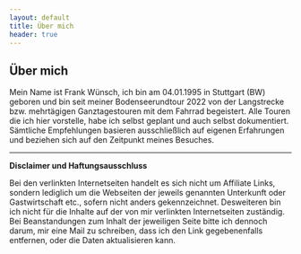 ```yaml
---
layout: default
title: Über mich
header: true
---
```


## Über mich

Mein Name ist Frank Wünsch, ich bin am 04.01.1995 in Stuttgart (BW) geboren und bin seit meiner Bodenseerundtour 2022 von der Langstrecke bzw.
mehrtägigen Ganztagestouren mit dem Fahrrad begeistert. Alle Touren die ich hier vorstelle, habe ich selbst geplant und auch selbst dokumentiert.
Sämtliche Empfehlungen basieren ausschließlich auf eigenen Erfahrungen und beziehen sich auf den Zeitpunkt meines Besuches.

---

**Disclaimer und Haftungsausschluss**

Bei den verlinkten Internetseiten handelt es sich nicht um Affiliate Links, sondern lediglich um die Webseiten der jeweils genannten Unterkunft oder
Gastwirtschaft etc., sofern nicht anders gekennzeichnet. Desweiteren bin ich nicht für die Inhalte auf der von mir verlinkten Internetseiten zuständig.
Bei Beanstandungen zum Inhalt der jeweiligen Seite bitte ich dennoch darum, mir eine Mail zu schreiben, dass ich den Link gegebenenfalls entfernen, 
oder die Daten aktualisieren kann.